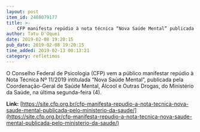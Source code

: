 ```yaml
---
layout: post
item_id: 2488079177
title: >-
    CFP manifesta repúdio à nota técnica “Nova Saúde Mental” publicada pelo Ministério da Saúde
author: Tatu D'Oquei
date: 2019-02-08 19:20:15
pub_date: 2019-02-08 19:20:15
time_added: 2019-02-13 00:13:21
category: refletimos
---
```


O Conselho Federal de Psicologia (CFP) vem a público manifestar repúdio à Nota Técnica Nº 11/2019 intitulada “Nova Saúde Mental”, publicada pela Coordenação-Geral de Saúde Mental, Álcool e Outras Drogas, do Ministério da Saúde, na última segunda-feira (4).

**Link:** [https://site.cfp.org.br/cfp-manifesta-repudio-a-nota-tecnica-nova-saude-mental-publicada-pelo-ministerio-da-saude/](https://site.cfp.org.br/cfp-manifesta-repudio-a-nota-tecnica-nova-saude-mental-publicada-pelo-ministerio-da-saude/)

